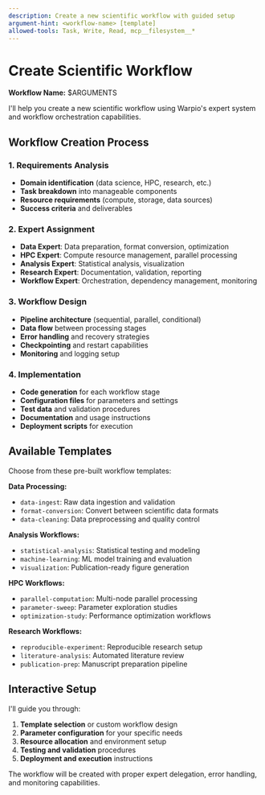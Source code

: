 ```yaml
---
description: Create a new scientific workflow with guided setup
argument-hint: <workflow-name> [template]
allowed-tools: Task, Write, Read, mcp__filesystem__*
---
```


# Create Scientific Workflow

**Workflow Name:** $ARGUMENTS

I'll help you create a new scientific workflow using Warpio's expert system and workflow orchestration capabilities.

## Workflow Creation Process

### 1. Requirements Analysis
- **Domain identification** (data science, HPC, research, etc.)
- **Task breakdown** into manageable components
- **Resource requirements** (compute, storage, data sources)
- **Success criteria** and deliverables

### 2. Expert Assignment
- **Data Expert**: Data preparation, format conversion, optimization
- **HPC Expert**: Compute resource management, parallel processing
- **Analysis Expert**: Statistical analysis, visualization
- **Research Expert**: Documentation, validation, reporting
- **Workflow Expert**: Orchestration, dependency management, monitoring

### 3. Workflow Design
- **Pipeline architecture** (sequential, parallel, conditional)
- **Data flow** between processing stages
- **Error handling** and recovery strategies
- **Checkpointing** and restart capabilities
- **Monitoring** and logging setup

### 4. Implementation
- **Code generation** for each workflow stage
- **Configuration files** for parameters and settings
- **Test data** and validation procedures
- **Documentation** and usage instructions
- **Deployment scripts** for execution

## Available Templates

Choose from these pre-built workflow templates:

**Data Processing:**
- `data-ingest`: Raw data ingestion and validation
- `format-conversion`: Convert between scientific data formats
- `data-cleaning`: Data preprocessing and quality control

**Analysis Workflows:**
- `statistical-analysis`: Statistical testing and modeling
- `machine-learning`: ML model training and evaluation
- `visualization`: Publication-ready figure generation

**HPC Workflows:**
- `parallel-computation`: Multi-node parallel processing
- `parameter-sweep`: Parameter exploration studies
- `optimization-study`: Performance optimization workflows

**Research Workflows:**
- `reproducible-experiment`: Reproducible research setup
- `literature-analysis`: Automated literature review
- `publication-prep`: Manuscript preparation pipeline

## Interactive Setup

I'll guide you through:
1. **Template selection** or custom workflow design
2. **Parameter configuration** for your specific needs
3. **Resource allocation** and environment setup
4. **Testing and validation** procedures
5. **Deployment and execution** instructions

The workflow will be created with proper expert delegation, error handling, and monitoring capabilities.